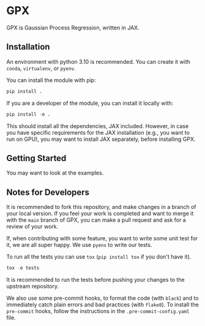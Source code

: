 
# GPX

GPX is Gaussian Process Regression, written in JAX.


## Installation

An environment with python 3.10 is recommended. You can create it with `conda`, `virtualenv`, or `pyenv`.

You can install the module with pip:

```python
pip install .
```

If you are a developer of the module, you can install it locally with:

```python
pip install -e .
```

This should install all the dependencies, JAX included.
However, in case you have specific requirements for the JAX installation (e.g., you want to run on GPU),
you may want to install JAX separately, before installing GPX.


## Getting Started

You may want to look at the examples.


## Notes for Developers

It is recommended to fork this repository, and make changes in a branch of your local version.
If you feel your work is completed and want to merge it with the `main` branch of GPX, you can
make a pull request and ask for a review of your work.

If, when contributing with some feature, you want to write some unit test for it, we are all super
happy. We use `pyenv` to write our tests.

To run all the tests you can use `tox` (`pip install tox` if you don't have it).

```python
tox -e tests
```

It is recommended to run the tests before pushing your changes to the upstream repository.

We also use some pre-commit hooks, to format the code (with `black`) and to immediately catch plain
errors and bad practices (with `flake8`). To install the `pre-commit` hooks, follow the instructions
in the `.pre-commit-config.yaml` file.
